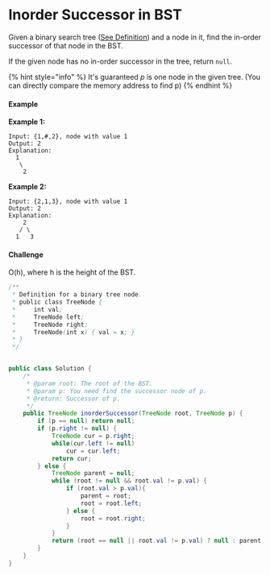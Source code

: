 # Inorder Successor in BST

Given a binary search tree \([See Definition](http://www.lintcode.com/problem/validate-binary-search-tree/)\) and a node in it, find the in-order successor of that node in the BST.

If the given node has no in-order successor in the tree, return `null`.

{% hint style="info" %}
 It's guaranteed _p_ is one node in the given tree. \(You can directly compare the memory address to find p\)
{% endhint %}

#### Example

**Example 1:**

```text
Input: {1,#,2}, node with value 1
Output: 2
Explanation:
  1
   \
    2
```

**Example 2:**

```text
Input: {2,1,3}, node with value 1
Output: 2
Explanation: 
    2
   / \
  1   3
```

#### Challenge

O\(h\), where h is the height of the BST.

```java
/**
 * Definition for a binary tree node.
 * public class TreeNode {
 *     int val;
 *     TreeNode left;
 *     TreeNode right;
 *     TreeNode(int x) { val = x; }
 * }
 */


public class Solution {
    /*
     * @param root: The root of the BST.
     * @param p: You need find the successor node of p.
     * @return: Successor of p.
     */
    public TreeNode inorderSuccessor(TreeNode root, TreeNode p) {
        if (p == null) return null;
        if (p.right != null) {
            TreeNode cur = p.right;
            while(cur.left != null)
                cur = cur.left;
            return cur;
        } else {
            TreeNode parent = null;
            while (root != null && root.val != p.val) {
                if (root.val > p.val){
                    parent = root;
                    root = root.left;
                } else {
                    root = root.right;
                }
            }
            return (root == null || root.val != p.val) ? null : parent;
        }
    }
}
```

